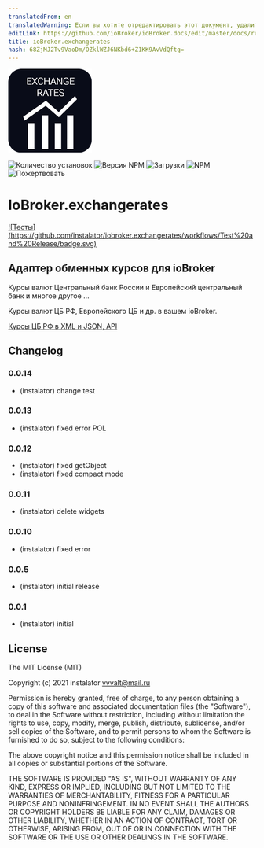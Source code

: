 ```yaml
---
translatedFrom: en
translatedWarning: Если вы хотите отредактировать этот документ, удалите поле «translationFrom», в противном случае этот документ будет снова автоматически переведен
editLink: https://github.com/ioBroker/ioBroker.docs/edit/master/docs/ru/adapterref/iobroker.exchangerates/README.md
title: ioBroker.exchangerates
hash: 68ZjMJ2Tv9VaoDm/OZklWZJ6NKbd6+Z1KK9AvVdQftg=
---
```

![Логотип](../../../en/adapterref/iobroker.exchangerates/admin/exchangerates.png)

![Количество установок](http://iobroker.live/badges/exchangerates-stable.svg)
![Версия NPM](http://img.shields.io/npm/v/iobroker.exchangerates.svg)
![Загрузки](https://img.shields.io/npm/dm/iobroker.exchangerates.svg)
![NPM](https://nodei.co/npm/iobroker.exchangerates.png?downloads=true)
![Пожертвовать](https://img.shields.io/badge/Donate-PayPal-green.svg)

# IoBroker.exchangerates
[![Тесты] (https://github.com/instalator/iobroker.exchangerates/workflows/Test%20and%20Release/badge.svg)](https://github.com/instalator/ioBroker.exchangerates/actions/)

## Адаптер обменных курсов для ioBroker
Курсы валют Центральный банк России и Европейский центральный банк и многое другое ...

Курсы валют ЦБ РФ, Европейского ЦБ и др. в вашем ioBroker.

[Курсы ЦБ РФ в XML и JSON, API](https://www.cbr-xml-daily.ru)

## Changelog

### 0.0.14
* (instalator) change test

### 0.0.13
* (instalator) fixed error POL

### 0.0.12
* (instalator) fixed getObject
* (instalator) fixed compact mode

### 0.0.11
* (instalator) delete widgets

### 0.0.10
* (instalator) fixed error

### 0.0.5
* (instalator) initial release

### 0.0.1
* (instalator) initial

## License
The MIT License (MIT)

Copyright (c) 2021 instalator <vvvalt@mail.ru>

Permission is hereby granted, free of charge, to any person obtaining a copy
of this software and associated documentation files (the "Software"), to deal
in the Software without restriction, including without limitation the rights
to use, copy, modify, merge, publish, distribute, sublicense, and/or sell
copies of the Software, and to permit persons to whom the Software is
furnished to do so, subject to the following conditions:

The above copyright notice and this permission notice shall be included in all
copies or substantial portions of the Software.

THE SOFTWARE IS PROVIDED "AS IS", WITHOUT WARRANTY OF ANY KIND, EXPRESS OR
IMPLIED, INCLUDING BUT NOT LIMITED TO THE WARRANTIES OF MERCHANTABILITY,
FITNESS FOR A PARTICULAR PURPOSE AND NONINFRINGEMENT. IN NO EVENT SHALL THE
AUTHORS OR COPYRIGHT HOLDERS BE LIABLE FOR ANY CLAIM, DAMAGES OR OTHER
LIABILITY, WHETHER IN AN ACTION OF CONTRACT, TORT OR OTHERWISE, ARISING FROM,
OUT OF OR IN CONNECTION WITH THE SOFTWARE OR THE USE OR OTHER DEALINGS IN THE
SOFTWARE.